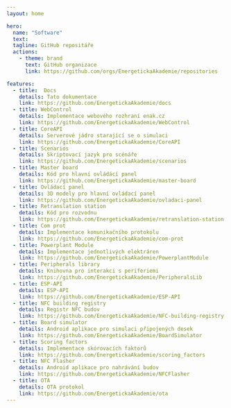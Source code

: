 ```yaml
---
layout: home

hero:
  name: "Software"
  text:
  tagline: GitHub repositáře
  actions:
    - theme: brand
      text: GitHub organizace
      link: https://github.com/orgs/EnergetickaAkademie/repositories

features:
  - title:  Docs
    details: Tato dokumentace
    link: https://github.com/EnergetickaAkademie/docs
  - title: WebControl
    details: Implementace webového rozhraní enak.cz
    link: https://github.com/EnergetickaAkademie/WebControl
  - title: CoreAPI
    details: Serverové jádro starající se o simulaci
    link: https://github.com/EnergetickaAkademie/CoreAPI
  - title: Scenarios
    details: Skriptovací jazyk pro scénáře
    link: https://github.com/EnergetickaAkademie/scenarios
  - title: Master board
    details: Kód pro hlavní ovládácí panel
    link: https://github.com/EnergetickaAkademie/master-board
  - title: Ovládací panel
    details: 3D modely pro hlavní ovládací panel
    link: https://github.com/EnergetickaAkademie/ovladaci-panel
  - title: Retranslation station
    details: Kód pro rozvodnu
    link: https://github.com/EnergetickaAkademie/retranslation-station
  - title: Com prot
    details: Implementace komunikačního protokolu
    link: https://github.com/EnergetickaAkademie/com-prot
  - title: Powerplant Module
    details: Implementace jednotlivých elektráren
    link: https://github.com/EnergetickaAkademie/PowerplantModule
  - title: Peripherals library
    details: Knihovna pro interakci s periferiemi
    link: https://github.com/EnergetickaAkademie/PeripheralsLib
  - title: ESP-API
    details: ESP-API
    link: https://github.com/EnergetickaAkademie/ESP-API
  - title: NFC building registry
    details: Registr NFC budov
    link: https://github.com/EnergetickaAkademie/NFC-building-registry
  - title: Board simulator
    details: Android aplikace pro simulaci připojených desek
    link: https://github.com/EnergetickaAkademie/BoardSimulator
  - title: Scoring factors
    details: Implementace skórovacích faktorů
    link: https://github.com/EnergetickaAkademie/scoring_factors
  - title: NFC Flasher
    details: Android aplikace pro nahrávání budov
    link: https://github.com/EnergetickaAkademie/NFCFlasher
  - title: OTA
    details: OTA protokol
    link: https://github.com/EnergetickaAkademie/ota
---
```


